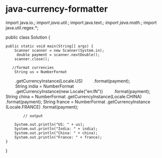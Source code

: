 # java-currency-formatter



import java.io.*;
import java.util.*;
import java.text.*;
import java.math.*;
import java.util.regex.*;

public class Solution {
    
    public static void main(String[] args) {
        Scanner scanner = new Scanner(System.in);
         double payment = scanner.nextDouble();
        scanner.close();
       
       //format currencies
        String us = NumberFormat
        .getCurrencyInstance(Locale.US)
        .format(payment);
        String india = NumberFormat
        .getCurrencyInstance(new Locale("en:IN"))
        .format(payment);
        String china = NumberFormat
        .getCurrencyInstance(Locale.CHINA)
        .format(payment);
        String france = NumberFormat
        .getCurrencyInstance (Locale.FRANCE)
        .format(payment);
        
            // output 
        
        System.out.println("US: " + us);
        System.out.println("India: " + india);
        System.out.println("China: " + china);
        System.out.println("France: " + france);
    }
}
